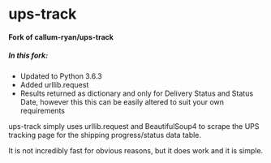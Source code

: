 # ups-track

#### Fork of callum-ryan/ups-track

##### In this fork:

* Updated to Python 3.6.3
* Added urllib.request
* Results returned as dictionary and only for Delivery Status and Status Date, however this
this can be easily altered to suit your own requirements

ups-track simply uses urllib.request and BeautifulSoup4 to scrape the
UPS tracking page for the shipping progress/status data table.

It is not incredibly fast for obvious reasons, but it does work and it is
simple.